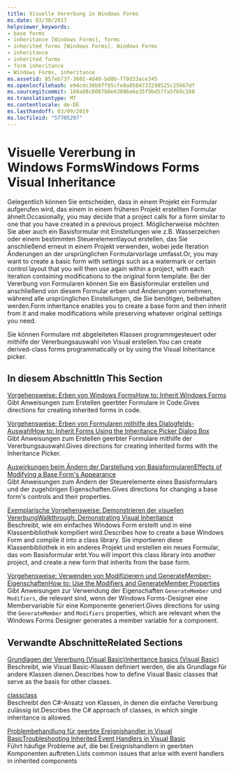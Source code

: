 ```yaml
---
title: Visuelle Vererbung in Windows Forms
ms.date: 03/30/2017
helpviewer_keywords:
- base forms
- inheritance [Windows Forms], forms
- inherited forms [Windows Forms], Windows Forms
- inheritance
- inherited forms
- form inheritance
- Windows Forms, inheritance
ms.assetid: 857eb737-3602-4d49-bd8b-f70d33ace345
ms.openlocfilehash: e94cdc38b97f95cfe8a8504733298525c25667df
ms.sourcegitcommit: 160a88c8087b0e63606e6e35f9bd57fa5f69c168
ms.translationtype: MT
ms.contentlocale: de-DE
ms.lasthandoff: 03/09/2019
ms.locfileid: "57705297"
---
```

# <a name="windows-forms-visual-inheritance"></a><span data-ttu-id="0293e-102">Visuelle Vererbung in Windows Forms</span><span class="sxs-lookup"><span data-stu-id="0293e-102">Windows Forms Visual Inheritance</span></span>
<span data-ttu-id="0293e-103">Gelegentlich können Sie entscheiden, dass in einem Projekt ein Formular aufgerufen wird, das einem in einem früheren Projekt erstellten Formular ähnelt.</span><span class="sxs-lookup"><span data-stu-id="0293e-103">Occasionally, you may decide that a project calls for a form similar to one that you have created in a previous project.</span></span> <span data-ttu-id="0293e-104">Möglicherweise möchten Sie aber auch ein Basisformular mit Einstellungen wie z.B. Wasserzeichen oder einem bestimmten Steuerelementlayout erstellen, das Sie anschließend erneut in einem Projekt verwenden, wobei jede Iteration Änderungen an der ursprünglichen Formularvorlage umfasst.</span><span class="sxs-lookup"><span data-stu-id="0293e-104">Or, you may want to create a basic form with settings such as a watermark or certain control layout that you will then use again within a project, with each iteration containing modifications to the original form template.</span></span> <span data-ttu-id="0293e-105">Bei der Vererbung von Formularen können Sie ein Basisformular erstellen und anschließend von diesem Formular erben und Änderungen vornehmen, während alle ursprünglichen Einstellungen, die Sie benötigen, beibehalten werden.</span><span class="sxs-lookup"><span data-stu-id="0293e-105">Form inheritance enables you to create a base form and then inherit from it and make modifications while preserving whatever original settings you need.</span></span>  
  
 <span data-ttu-id="0293e-106">Sie können Formulare mit abgeleiteten Klassen programmgesteuert oder mithilfe der Vererbungsauswahl von Visual erstellen.</span><span class="sxs-lookup"><span data-stu-id="0293e-106">You can create derived-class forms programmatically or by using the Visual Inheritance picker.</span></span>  
  
## <a name="in-this-section"></a><span data-ttu-id="0293e-107">In diesem Abschnitt</span><span class="sxs-lookup"><span data-stu-id="0293e-107">In This Section</span></span>  
 [<span data-ttu-id="0293e-108">Vorgehensweise: Erben von Windows Forms</span><span class="sxs-lookup"><span data-stu-id="0293e-108">How to: Inherit Windows Forms</span></span>](how-to-inherit-windows-forms.md)  
 <span data-ttu-id="0293e-109">Gibt Anweisungen zum Erstellen geerbter Formulare in Code.</span><span class="sxs-lookup"><span data-stu-id="0293e-109">Gives directions for creating inherited forms in code.</span></span>  
  
 [<span data-ttu-id="0293e-110">Vorgehensweise: Erben von Formularen mithilfe des Dialogfelds-Auswahl</span><span class="sxs-lookup"><span data-stu-id="0293e-110">How to: Inherit Forms Using the Inheritance Picker Dialog Box</span></span>](how-to-inherit-forms-using-the-inheritance-picker-dialog-box.md)  
 <span data-ttu-id="0293e-111">Gibt Anweisungen zum Erstellen geerbter Formulare mithilfe der Vererbungsauswahl.</span><span class="sxs-lookup"><span data-stu-id="0293e-111">Gives directions for creating inherited forms with the Inheritance Picker.</span></span>  
  
 [<span data-ttu-id="0293e-112">Auswirkungen beim Ändern der Darstellung von Basisformularen</span><span class="sxs-lookup"><span data-stu-id="0293e-112">Effects of Modifying a Base Form's Appearance</span></span>](effects-of-modifying-base-form-appearance.md)  
 <span data-ttu-id="0293e-113">Gibt Anweisungen zum Ändern der Steuerelemente eines Basisformulars und der zugehörigen Eigenschaften.</span><span class="sxs-lookup"><span data-stu-id="0293e-113">Gives directions for changing a base form's controls and their properties.</span></span>  
  
 [<span data-ttu-id="0293e-114">Exemplarische Vorgehensweise: Demonstrieren der visuellen Vererbung</span><span class="sxs-lookup"><span data-stu-id="0293e-114">Walkthrough: Demonstrating Visual Inheritance</span></span>](walkthrough-demonstrating-visual-inheritance.md)  
 <span data-ttu-id="0293e-115">Beschreibt, wie ein einfaches Windows Form erstellt und in eine Klassenbibliothek kompiliert wird.</span><span class="sxs-lookup"><span data-stu-id="0293e-115">Describes how to create a base Windows Form and compile it into a class library.</span></span> <span data-ttu-id="0293e-116">Sie importieren diese Klassenbibliothek in ein anderes Projekt und erstellen ein neues Formular, das vom Basisformular erbt.</span><span class="sxs-lookup"><span data-stu-id="0293e-116">You will import this class library into another project, and create a new form that inherits from the base form.</span></span>  
  
 [<span data-ttu-id="0293e-117">Vorgehensweise: Verwenden von Modifizierern und GenerateMember-Eigenschaften</span><span class="sxs-lookup"><span data-stu-id="0293e-117">How to: Use the Modifiers and GenerateMember Properties</span></span>](how-to-use-the-modifiers-and-generatemember-properties.md)  
 <span data-ttu-id="0293e-118">Gibt Anweisungen zur Verwendung der Eigenschaften `GenerateMember` und `Modifiers`, die relevant sind, wenn der Windows Forms-Designer eine Membervariable für eine Komponente generiert.</span><span class="sxs-lookup"><span data-stu-id="0293e-118">Gives directions for using the `GenerateMember` and `Modifiers` properties, which are relevant when the Windows Forms Designer generates a member variable for a component.</span></span>  
  
## <a name="related-sections"></a><span data-ttu-id="0293e-119">Verwandte Abschnitte</span><span class="sxs-lookup"><span data-stu-id="0293e-119">Related Sections</span></span>  
 [<span data-ttu-id="0293e-120">Grundlagen der Vererbung (Visual Basic)</span><span class="sxs-lookup"><span data-stu-id="0293e-120">Inheritance basics (Visual Basic)</span></span>](~/docs/visual-basic/programming-guide/language-features/objects-and-classes/inheritance-basics.md)  
 <span data-ttu-id="0293e-121">Beschreibt, wie Visual Basic-Klassen definiert werden, die als Grundlage für andere Klassen dienen.</span><span class="sxs-lookup"><span data-stu-id="0293e-121">Describes how to define Visual Basic classes that serve as the basis for other classes.</span></span>  
  
 [<span data-ttu-id="0293e-122">class</span><span class="sxs-lookup"><span data-stu-id="0293e-122">class</span></span>](~/docs/csharp/language-reference/keywords/class.md)  
 <span data-ttu-id="0293e-123">Beschreibt den C#-Ansatz von Klassen, in denen die einfache Vererbung zulässig ist.</span><span class="sxs-lookup"><span data-stu-id="0293e-123">Describes the C# approach of classes, in which single inheritance is allowed.</span></span>  
  
 [<span data-ttu-id="0293e-124">Problembehandlung für geerbte Ereignishandler in Visual Basic</span><span class="sxs-lookup"><span data-stu-id="0293e-124">Troubleshooting Inherited Event Handlers in Visual Basic</span></span>](~/docs/visual-basic/programming-guide/language-features/events/troubleshooting-inherited-event-handlers.md)  
 <span data-ttu-id="0293e-125">Führt häufige Probleme auf, die bei Ereignishandlern in geerbten Komponenten auftreten.</span><span class="sxs-lookup"><span data-stu-id="0293e-125">Lists common issues that arise with event handlers in inherited components</span></span>
